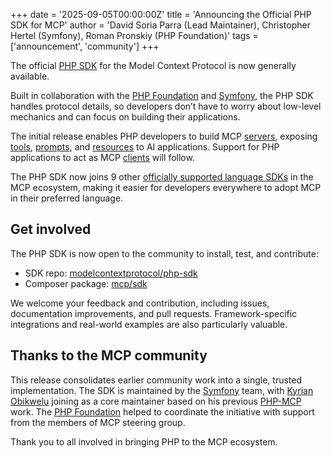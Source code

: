 +++
date = '2025-09-05T00:00:00Z'
title = 'Announcing the Official PHP SDK for MCP'
author = 'David Soria Parra (Lead Maintainer), Christopher Hertel (Symfony), Roman Pronskiy (PHP Foundation)'
tags = ['announcement', 'community']
+++

The official [PHP SDK](https://github.com/modelcontextprotocol/php-sdk) for the Model Context Protocol is now generally available. 

Built in collaboration with the [PHP Foundation](https://thephp.foundation/) and [Symfony](https://symfony.com/), the PHP SDK handles protocol details, so developers don’t have to worry about low-level mechanics and can focus on building their applications. 

The initial release enables PHP developers to build MCP [servers](https://modelcontextprotocol.io/docs/learn/server-concepts), exposing [tools](https://modelcontextprotocol.io/docs/learn/server-concepts#tools-ai-actions), [prompts](https://modelcontextprotocol.io/docs/learn/server-concepts#prompts-interaction-templates), and [resources](https://modelcontextprotocol.io/docs/learn/server-concepts#resources-context-data) to AI applications. Support for PHP applications to act as MCP [clients](https://modelcontextprotocol.io/docs/learn/client-concepts) will follow. 

The PHP SDK now joins 9 other [officially supported language SDKs](https://modelcontextprotocol.io/docs/sdk) in the MCP ecosystem, making it easier for developers everywhere to adopt MCP in their preferred language.

## Get involved

The PHP SDK is now open to the community to install, test, and contribute: 

- SDK repo: [modelcontextprotocol/php-sdk](https://github.com/modelcontextprotocol/php-sdk)  
- Composer package: [mcp/sdk](https://packagist.org/packages/mcp/sdk) 

We welcome your feedback and contribution, including issues, documentation improvements, and pull requests. Framework-specific integrations and real-world examples are also particularly valuable.

## Thanks to the MCP community 

This release consolidates earlier community work into a single, trusted implementation. The SDK is maintained by the [Symfony](https://symfony.com/) team, with [Kyrian Obikwelu](https://github.com/CodeWithKyrian) joining as a core maintainer based on his previous [PHP-MCP](https://github.com/php-mcp) work. The [PHP Foundation](https://thephp.foundation/) helped to coordinate the initiative with support from the members of MCP steering group.

Thank you to all involved in bringing PHP to the MCP ecosystem. 